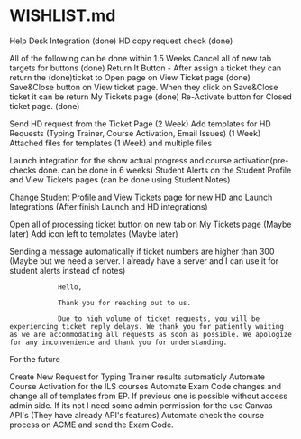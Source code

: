 # WISHLIST.md

Help Desk Integration (done)
HD copy request check (done)

All of the following can be done within 1.5 Weeks
	Cancel all of new tab targets for buttons (done)
	Return It Button - After assign a ticket they can return the (done)ticket to Open page on View Ticket page (done)
	Save&Close button on View ticket page. When they click on Save&Close ticket it can be return My Tickets page (done)
	Re-Activate button for Closed ticket page. (done)

Send HD request from the Ticket Page (2 Week)
Add templates for HD Requests (Typing Trainer, Course Activation, Email Issues) (1 Week)
Attached files for templates (1 Week) and multiple files

Launch integration for the show actual progress and course activation(pre-checks done. can be done in 6 weeks)
Student Alerts on the Student Profile and View Tickets pages (can be done using Student Notes)

Change Student Profile and View Tickets page for new HD and Launch Integrations (After finish Launch and HD integrations)

Open all of processing ticket button on new tab on My Tickets page (Maybe later)
Add icon left to templates (Maybe later)

Sending a message automatically if ticket numbers are higher than 300 (Maybe but we need a server. I already have a server and I can use it for student alerts instead of notes)

				Hello,
				 
				Thank you for reaching out to us.
				 
				Due to high volume of ticket requests, you will be experiencing ticket reply delays. We thank you for patiently waiting as we are accommodating all requests as soon as possible. We apologize for any inconvenience and thank you for understanding.


For the future

Create New Request for Typing Trainer results automaticly
Automate Course Activation for the ILS courses
Automate Exam Code changes and change all of templates from EP.
	If previous one is possible without access admin side. If its not I need some admin permission for the use Canvas API's (They have already API's features)
	Automate check the course process on ACME and send the Exam Code.